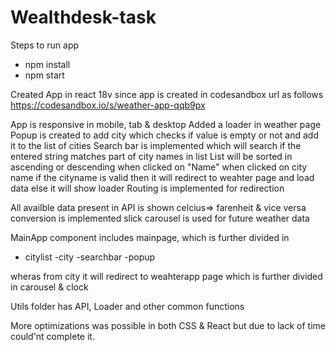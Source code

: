 # Wealthdesk-task

Steps to run app
- npm install
- npm start

Created App in react 18v
 since app is created in codesandbox url as follows
https://codesandbox.io/s/weather-app-qqb9px

App is responsive in mobile, tab & desktop
Added a loader in weather page
Popup is created to add city which checks if value is empty or not and add it to the list of cities
Search bar is implemented which will search if the entered string matches part of city names in list
List will be sorted in ascending or descending when clicked on "Name"
when clicked on city name if the cityname is valid then it will redirect to weahter page and load data else it will show loader
Routing is implemented for redirection

All availble data present in API is shown
celcius=> farenheit & vice versa conversion is implemented
slick carousel is used for future weather data

MainApp component includes mainpage, which is further divided in 
- citylist
  -city 
-searchbar
-popup

wheras from city it will redirect to weahterapp page
which is further divided in carousel & clock

Utils folder has API, Loader and other common functions

More optimizations was possible in both CSS & React but due to lack of time could'nt complete it.


